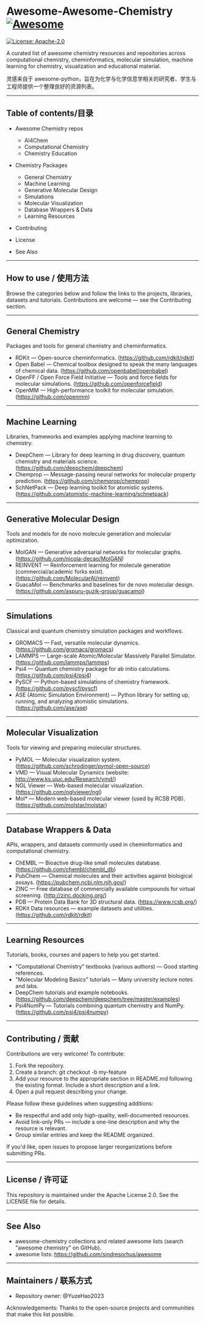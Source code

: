 # Awesome-Awesome-Chemistry [![Awesome](https://cdn.rawgit.com/sindresorhus/awesome/d7305f38d29fed78fa85652e3a63e154dd8e8829/media/badge.svg)](https://github.com/sindresorhus/awesome)
[![License: Apache-2.0](https://img.shields.io/badge/License-Apache%202.0-blue.svg)](http://www.apache.org/licenses/LICENSE-2.0)

A curated list of awesome chemistry resources and repositories across computational chemistry, cheminformatics, molecular simulation, machine learning for chemistry, visualization and educational material.

灵感来自于 awesome-python，旨在为化学与化学信息学相关的研究者、学生与工程师提供一个整理良好的资源列表。

---

## Table of contents/目录

- Awesome Chemistry repos
  - AI4Chem
  - Computational Chemistry
  - Chemistry Education

- Chemistry Packages
  - General Chemistry
  - Machine Learning
  - Generative Molecular Design
  - Simulations
  - Molecular Visualization
  - Database Wrappers & Data
  - Learning Resources
- Contributing
- License
- See Also

---

## How to use / 使用方法

Browse the categories below and follow the links to the projects, libraries, datasets and tutorials. Contributions are welcome — see the Contributing section.

---

## General Chemistry

Packages and tools for general chemistry and cheminformatics.

- RDKit — Open-source cheminformatics. (https://github.com/rdkit/rdkit)
- Open Babel — Chemical toolbox designed to speak the many languages of chemical data. (https://github.com/openbabel/openbabel)
- OpenFF / Open Force Field Initiative — Tools and force fields for molecular simulations. (https://github.com/openforcefield)
- OpenMM — High-performance toolkit for molecular simulation. (https://github.com/openmm)

---

## Machine Learning

Libraries, frameworks and examples applying machine learning to chemistry.

- DeepChem — Library for deep learning in drug discovery, quantum chemistry and materials science. (https://github.com/deepchem/deepchem)
- Chemprop — Message-passing neural networks for molecular property prediction. (https://github.com/chemprop/chemprop)
- SchNetPack — Deep learning toolkit for atomistic systems. (https://github.com/atomistic-machine-learning/schnetpack)

---

## Generative Molecular Design

Tools and models for de novo molecule generation and molecular optimization.

- MolGAN — Generative adversarial networks for molecular graphs. (https://github.com/nicola-decao/MolGAN)
- REINVENT — Reinforcement learning for molecule generation (commercial/academic forks exist). (https://github.com/MolecularAI/reinvent)
- GuacaMol — Benchmarks and baselines for de novo molecular design. (https://github.com/aspuru-guzik-group/guacamol)

---

## Simulations

Classical and quantum chemistry simulation packages and workflows.

- GROMACS — Fast, versatile molecular dynamics. (https://github.com/gromacs/gromacs)
- LAMMPS — Large-scale Atomic/Molecular Massively Parallel Simulator. (https://github.com/lammps/lammps)
- Psi4 — Quantum chemistry package for ab initio calculations. (https://github.com/psi4/psi4)
- PySCF — Python-based simulations of chemistry framework. (https://github.com/pyscf/pyscf)
- ASE (Atomic Simulation Environment) — Python library for setting up, running, and analyzing atomistic simulations. (https://github.com/ase/ase)

---

## Molecular Visualization

Tools for viewing and preparing molecular structures.

- PyMOL — Molecular visualization system. (https://github.com/schrodinger/pymol-open-source)
- VMD — Visual Molecular Dynamics (website: http://www.ks.uiuc.edu/Research/vmd/)
- NGL Viewer — Web-based molecular visualization. (https://github.com/nglviewer/ngl)
- Mol* — Modern web-based molecular viewer (used by RCSB PDB). (https://github.com/molstar/molstar)

---

## Database Wrappers & Data

APIs, wrappers, and datasets commonly used in cheminformatics and computational chemistry.

- ChEMBL — Bioactive drug-like small molecules database. (https://github.com/chembl/chembl_db)
- PubChem — Chemical molecules and their activities against biological assays. (https://pubchem.ncbi.nlm.nih.gov/)
- ZINC — Free database of commercially available compounds for virtual screening. (http://zinc.docking.org/)
- PDB — Protein Data Bank for 3D structural data. (https://www.rcsb.org/)
- RDKit Data resources — example datasets and utilities. (https://github.com/rdkit/rdkit)

---

## Learning Resources

Tutorials, books, courses and papers to help you get started.

- "Computational Chemistry" textbooks (various authors) — Good starting references.
- "Molecular Modeling Basics" tutorials — Many university lecture notes and labs.
- DeepChem tutorials and example notebooks. (https://github.com/deepchem/deepchem/tree/master/examples)
- Psi4NumPy — Tutorials combining quantum chemistry and NumPy. (https://github.com/psi4/psi4numpy)

---

## Contributing / 贡献

Contributions are very welcome! To contribute:

1. Fork the repository.
2. Create a branch: git checkout -b my-feature
3. Add your resource to the appropriate section in README.md following the existing format. Include a short description and a link.
4. Open a pull request describing your change.

Please follow these guidelines when suggesting additions:

- Be respectful and add only high-quality, well-documented resources.
- Avoid link-only PRs — include a one-line description and why the resource is relevant.
- Group similar entries and keep the README organized.

If you'd like, open issues to propose larger reorganizations before submitting PRs.

---

## License / 许可证

This repository is maintained under the Apache License 2.0. See the LICENSE file for details.

---

## See Also

- awesome-chemistry collections and related awesome lists (search "awesome chemistry" on GitHub).
- awesome lists: https://github.com/sindresorhus/awesome

---

## Maintainers / 联系方式

- Repository owner: @YuzeHao2023

Acknowledgements: Thanks to the open-source projects and communities that make this list possible.
